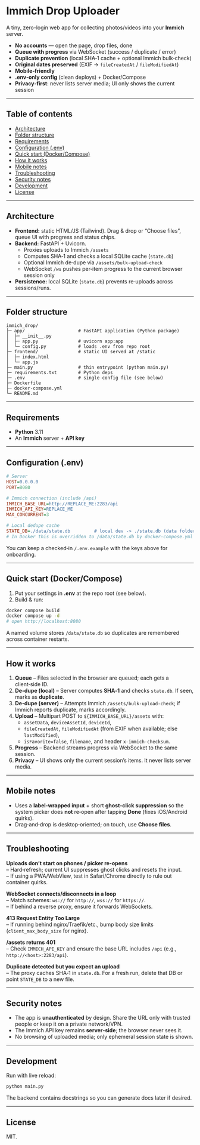 # Immich Drop Uploader

A tiny, zero-login web app for collecting photos/videos into your **Immich** server.

- **No accounts** — open the page, drop files, done  
- **Queue with progress** via WebSocket (success / duplicate / error)  
- **Duplicate prevention** (local SHA‑1 cache + optional Immich bulk‑check)  
- **Original dates preserved** (EXIF → `fileCreatedAt` / `fileModifiedAt`)  
- **Mobile‑friendly** 
- **.env‑only config** (clean deploys) + Docker/Compose  
- **Privacy‑first**: never lists server media; UI only shows the current session

---

## Table of contents
- [Architecture](#architecture)
- [Folder structure](#folder-structure)
- [Requirements](#requirements)
- [Configuration (.env)](#configuration-env)
- [Quick start (Docker/Compose)](#quick-start-dockercompose)
- [How it works](#how-it-works)
- [Mobile notes](#mobile-notes)
- [Troubleshooting](#troubleshooting)
- [Security notes](#security-notes)
- [Development](#development)
- [License](#license)

---

## Architecture

- **Frontend:** static HTML/JS (Tailwind). Drag & drop or “Choose files”, queue UI with progress and status chips.  
- **Backend:** FastAPI + Uvicorn.  
  - Proxies uploads to Immich `/assets`  
  - Computes SHA‑1 and checks a local SQLite cache (`state.db`)  
  - Optional Immich de‑dupe via `/assets/bulk-upload-check`  
  - WebSocket `/ws` pushes per‑item progress to the current browser session only  
- **Persistence:** local SQLite (`state.db`) prevents re‑uploads across sessions/runs.

---

## Folder structure

```
immich_drop/
├─ app/                    # FastAPI application (Python package)
│  ├─ __init__.py
│  ├─ app.py               # uvicorn app:app
│  └─ config.py            # loads .env from repo root
├─ frontend/               # static UI served at /static
│  ├─ index.html
│  └─ app.js
├─ main.py                 # thin entrypoint (python main.py)
├─ requirements.txt        # Python deps
├─ .env                    # single config file (see below)
├─ Dockerfile
├─ docker-compose.yml
└─ README.md
```

---

## Requirements

- **Python** 3.11
- An **Immich** server + **API key**

---
## Configuration (.env)

```ini
# Server
HOST=0.0.0.0 
PORT=8080

# Immich connection (include /api)
IMMICH_BASE_URL=http://REPLACE_ME:2283/api
IMMICH_API_KEY=REPLACE_ME
MAX_CONCURRENT=3

# Local dedupe cache
STATE_DB=./data/state.db         # local dev -> ./state.db (data folder is created in docker image)
# In Docker this is overridden to /data/state.db by docker-compose.yml
```


You can keep a checked‑in `/.env.example` with the keys above for onboarding.

---

## Quick start (Docker/Compose)

1) Put your settings in **.env** at the repo root (see below).  
2) Build & run:

```bash
docker compose build
docker compose up -d
# open http://localhost:8080
```

A named volume stores `/data/state.db` so duplicates are remembered across container restarts.

---



## How it works

1. **Queue** – Files selected in the browser are queued; each gets a client‑side ID.  
2. **De‑dupe (local)** – Server computes **SHA‑1** and checks `state.db`. If seen, marks as **duplicate**.  
3. **De‑dupe (server)** – Attempts Immich `/assets/bulk-upload-check`; if Immich reports duplicate, marks accordingly.  
4. **Upload** – Multipart POST to `${IMMICH_BASE_URL}/assets` with:
   - `assetData`, `deviceAssetId`, `deviceId`,  
   - `fileCreatedAt`, `fileModifiedAt` (from EXIF when available; else `lastModified`),  
   - `isFavorite=false`, `filename`, and header `x-immich-checksum`.  
5. **Progress** – Backend streams progress via WebSocket to the same session.  
6. **Privacy** – UI shows only the current session’s items. It never lists server media.

---


## Mobile notes

- Uses a **label‑wrapped input** + short **ghost‑click suppression** so the system picker does **not** re‑open after tapping **Done** (fixes iOS/Android quirks).  
- Drag‑and‑drop is desktop‑oriented; on touch, use **Choose files**.

---

## Troubleshooting

**Uploads don’t start on phones / picker re‑opens**  
– Hard‑refresh; current UI suppresses ghost clicks and resets the input.  
– If using a PWA/WebView, test in Safari/Chrome directly to rule out container quirks.

**WebSocket connects/disconnects in a loop**  
– Match schemes: `ws://` for `http://`, `wss://` for `https://`.  
– If behind a reverse proxy, ensure it forwards WebSockets.

**413 Request Entity Too Large**  
– If running behind nginx/Traefik/etc., bump body size limits (`client_max_body_size` for nginx).

**/assets returns 401**  
– Check `IMMICH_API_KEY` and ensure the base URL includes `/api` (e.g., `http://<host>:2283/api`).

**Duplicate detected but you expect an upload**  
– The proxy caches SHA‑1 in `state.db`. For a fresh run, delete that DB or point `STATE_DB` to a new file.

---

## Security notes

- The app is **unauthenticated** by design. Share the URL only with trusted people or keep it on a private network/VPN.  
- The Immich API key remains **server‑side**; the browser never sees it.  
- No browsing of uploaded media; only ephemeral session state is shown.

---

## Development

Run with live reload:

```bash
python main.py
```

The backend contains docstrings so you can generate docs later if desired.

---

## License

MIT.
